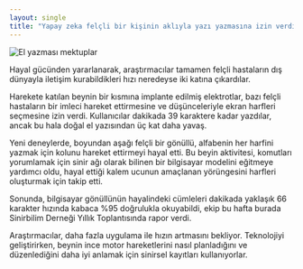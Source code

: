 ```yaml
---
layout: single
title: "Yapay zeka felçli bir kişinin aklıyla yazı yazmasına izin verdi"
---
```

![El yazması mektuplar](https://www.sciencemag.org/sites/default/files/styles/inline__699w__no_aspect/public/handWrittenLetters-1280x720.jpg?itok=FWR1-2sj)

Hayal gücünden yararlanarak, araştırmacılar tamamen felçli hastaların dış dünyayla iletişim kurabildikleri hızı neredeyse iki katına çıkardılar.

Harekete katılan beynin bir kısmına implante edilmiş elektrotlar, bazı felçli hastaların bir imleci hareket ettirmesine ve düşünceleriyle ekran harfleri seçmesine izin verdi. Kullanıcılar dakikada 39 karaktere kadar yazdılar, ancak bu hala doğal el yazısından üç kat daha yavaş.

Yeni deneylerde, boyundan aşağı felçli bir gönüllü, alfabenin her harfini yazmak için kolunu hareket ettirmeyi hayal etti. Bu beyin aktivitesi, komutları yorumlamak için sinir ağı olarak bilinen bir bilgisayar modelini eğitmeye yardımcı oldu, hayal ettiği kalem ucunun amaçlanan yörüngesini harfleri oluşturmak için takip etti.

Sonunda, bilgisayar gönüllünün hayalindeki cümleleri dakikada yaklaşık 66 karakter hızında kabaca %95 doğrulukla okuyabildi, ekip bu hafta burada Sinirbilim Derneği Yıllık Toplantısında rapor verdi.

Araştırmacılar, daha fazla uygulama ile hızın artmasını bekliyor. Teknolojiyi geliştirirken, beynin ince motor hareketlerini nasıl planladığını ve düzenlediğini daha iyi anlamak için sinirsel kayıtları kullanıyorlar.
